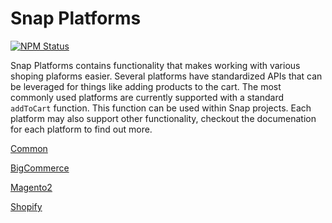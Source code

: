 # Snap Platforms

<a href="https://www.npmjs.com/package/@searchspring/snap-platforms"><img alt="NPM Status" src="https://img.shields.io/npm/v/@searchspring/snap-platforms.svg?style=flat"></a>

Snap Platforms contains functionality that makes working with various shoping plaforms easier. Several platforms have standardized APIs that can be leveraged for things like adding products to the cart. The most commonly used platforms are currently supported with a standard `addToCart` function. This function can be used within Snap projects. Each platform may also support other functionality, checkout the documenation for each platform to find out more.

[Common](https://github.com/searchspring/snap/tree/main/packages/snap-platforms/common)

[BigCommerce](https://github.com/searchspring/snap/tree/main/packages/snap-platforms/bigcommerce)

[Magento2](https://github.com/searchspring/snap/tree/main/packages/snap-platforms/magento2)

[Shopify](https://github.com/searchspring/snap/tree/main/packages/snap-platforms/shopify)